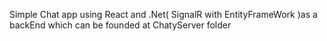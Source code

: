Simple Chat app using React and .Net( SignalR with EntityFrameWork )as a backEnd which can be founded at ChatyServer folder
